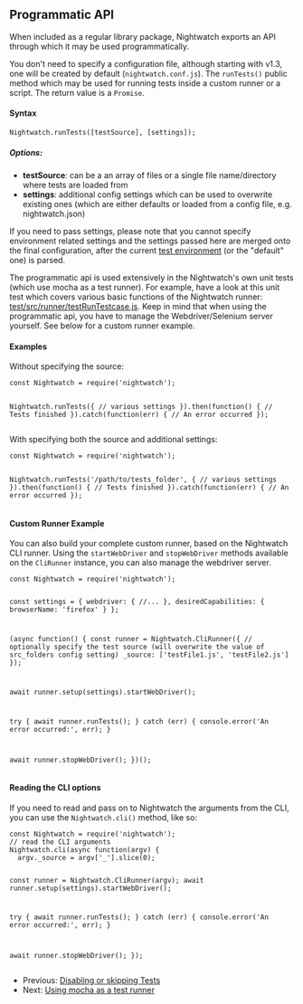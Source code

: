## Programmatic API

When included as a regular library package, Nightwatch exports an API through which it may be used programmatically. 

You don't need to specify a configuration file, although starting with v1.3, one will be created by default (`nightwatch.conf.js`). The `runTests()` public method which may be used for running tests inside a custom runner or a script. The return value is a `Promise`. 

#### Syntax
<pre><code class="language-javascript">Nightwatch.runTests([testSource], [settings]);</code></pre>

##### Options:
- **testSource**: can be a an array of files or a single file name/directory where tests are loaded from 
- **settings**: additional config settings which can be used to overwrite existing ones (which are either defaults or loaded from a config file, e.g. nightwatch.json)

If you need to pass settings, please note that you cannot specify environment related settings and the settings passed here are merged onto the final configuration, after the current [test environment](/guide/running-tests/test-environments.html) (or the "default" one) is parsed.   

The programmatic api is used extensively in the Nightwatch's own unit tests (which use mocha as a test runner). For example, have a look at this unit test which covers various basic functions of the Nightwatch runner: [test/src/runner/testRunTestcase.js](https://github.com/nightwatchjs/nightwatch/blob/main/test/src/runner/testRunTestcase.js). Keep in mind that when using the programmatic api, you have to manage the Webdriver/Selenium server yourself. See below for a custom runner example.

#### Examples

Without specifying the source:

<div class="sample-test"><pre class="line-numbers"><code class="language-javascript">const Nightwatch = require('nightwatch');

Nightwatch.runTests({
  // various settings
}).then(function() {
  // Tests finished
}).catch(function(err) {
  // An error occurred
});
</code></pre></div>

With specifying both the source and additional settings:

<div class="sample-test"><pre class="line-numbers"><code class="language-javascript">const Nightwatch = require('nightwatch');

Nightwatch.runTests('/path/to/tests_folder', {
  // various settings
}).then(function() {
  // Tests finished
}).catch(function(err) {
  // An error occurred
});
</code></pre></div>

#### Custom Runner Example
You can also build your complete custom runner, based on the Nightwatch CLI runner. Using the `startWebDriver` and `stopWebDriver` methods available on the `CliRunner` instance, you can also manage the webdriver server.

<div class="sample-test"><pre class="line-numbers"><code class="language-javascript">const Nightwatch = require('nightwatch');

const settings = {
  webdriver: {
    //...
  },
  desiredCapabilities: {
    browserName: 'firefox'
  }
};

(async function() {
  const runner = Nightwatch.CliRunner({
    // optionally specify the test source (will overwrite the value of src_folders config setting)
    &lowbar;source: &lbrack;'testFile1.js', 'testFile2.js'&rbrack;
  });

  await runner.setup(settings).startWebDriver();

  try {
    await runner.runTests();
  } catch (err) {
    console.error('An error occurred:', err);
  }

  await runner.stopWebDriver();
})();
</code></pre></div>

#### Reading the CLI options
If you need to read and pass on to Nightwatch the arguments from the CLI, you can use the `Nightwatch.cli()` method, like so:

<div class="sample-test"><pre class="line-numbers"><code class="language-javascript">const Nightwatch = require('nightwatch');
// read the CLI arguments
Nightwatch.cli(async function(argv) {
  argv.&lowbar;source = argv&lbrack;'&lowbar;'&rbrack;.slice(0);

  const runner = Nightwatch.CliRunner(argv);
  await runner.setup(settings).startWebDriver();
  
  try {
    await runner.runTests();
  } catch (err) {
    console.error('An error occurred:', err);
  }
  
  await runner.stopWebDriver();
});
</code></pre></div>

- Previous: [Disabling or skipping Tests](/guide/running-tests/disabling-tests.html)
- Next: [Using mocha as a test runner](/guide/third-party-runners/using-mocha.html)
